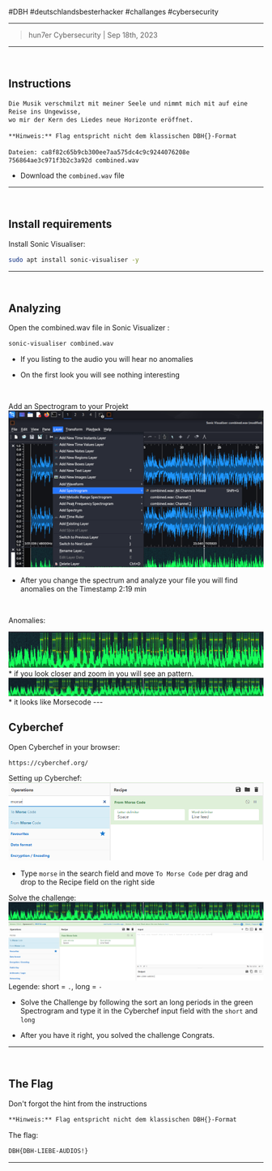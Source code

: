 #DBH #deutschlandsbesterhacker #challanges #cybersecurity 

---
> hun7er Cybersecurity | Sep 18th, 2023
---
<br />

## Instructions


```
Die Musik verschmilzt mit meiner Seele und nimmt mich mit auf eine Reise ins Ungewisse, 
wo mir der Kern des Liedes neue Horizonte eröffnet.

**Hinweis:** Flag entspricht nicht dem klassischen DBH{}-Format

Dateien: ca8f82c65b9cb300ee7aa575dc4c9c9244076208e 756864ae3c971f3b2c3a92d combined.wav
```

* Download the `combined.wav` file
---
<br />

## Install requirements


Install Sonic Visualiser:
```bash 
sudo apt install sonic-visualiser -y
```
---
<br />

## Analyzing

Open the combined.wav file in Sonic Visualizer :
```bash
sonic-visualiser combined.wav 
```

* If you listing to the audio you will hear no anomalies 

* On the first look you will see nothing interesting

<br />


Add an Spectrogram to your Projekt
<img src='https://github.com/hun7erCybersecurity/CTF-Writeups/blob/main/DBH-qualifiers-2023/stego/audio/img/Pasted image 20230918191414.png' alt='Add an Spectrogram'>
* After you change the spectrum and analyze your file you will find anomalies on the Timestamp 2:19 min

<br />

Anomalies:

<img src='https://github.com/hun7erCybersecurity/CTF-Writeups/blob/main/DBH-qualifiers-2023/stego/audio/img/Pasted image 20230918191906.png' alt='Anomalies'>
* if you look closer and zoom in you will see an pattern.

<img src='https://github.com/hun7erCybersecurity/CTF-Writeups/blob/main/DBH-qualifiers-2023/stego/audio/img/Pasted image 20230918192109.png' alt='Anomalies Zoomed'>
* it looks like Morsecode
---
<br />

## Cyberchef

Open Cyberchef in your browser:
```https
https://cyberchef.org/
```

Setting up Cyberchef:
<img src='https://github.com/hun7erCybersecurity/CTF-Writeups/blob/main/DBH-qualifiers-2023/stego/audio/img/Pasted image 20230918192632.png' alt='Setting up Cyberchef'>
+ Type `morse` in the search field and move `To Morse Code` per drag and drop to the Recipe field on the right side

Solve the challenge:
<img src='https://github.com/hun7erCybersecurity/CTF-Writeups/blob/main/DBH-qualifiers-2023/stego/audio/img/Pasted image 20230918192109.png' alt='Solve the challenge1'>
<img src='https://github.com/hun7erCybersecurity/CTF-Writeups/blob/main/DBH-qualifiers-2023/stego/audio/img/Pasted image 20230918193136.png' alt='Solve the challenge2'>
Legende: short = `.`, long = `-`

* Solve the Challenge by following the sort an long periods in the green Spectrogram and type it in the Cyberchef input field with the `short` and `long` 

+ After you have it right, you solved the challenge Congrats.

---
<br />

## The Flag

Don't forgot the hint from the instructions
```txt
**Hinweis:** Flag entspricht nicht dem klassischen DBH{}-Format
```

The flag:
```txt
DBH{DBH-LIEBE-AUDIOS!}
```
---
